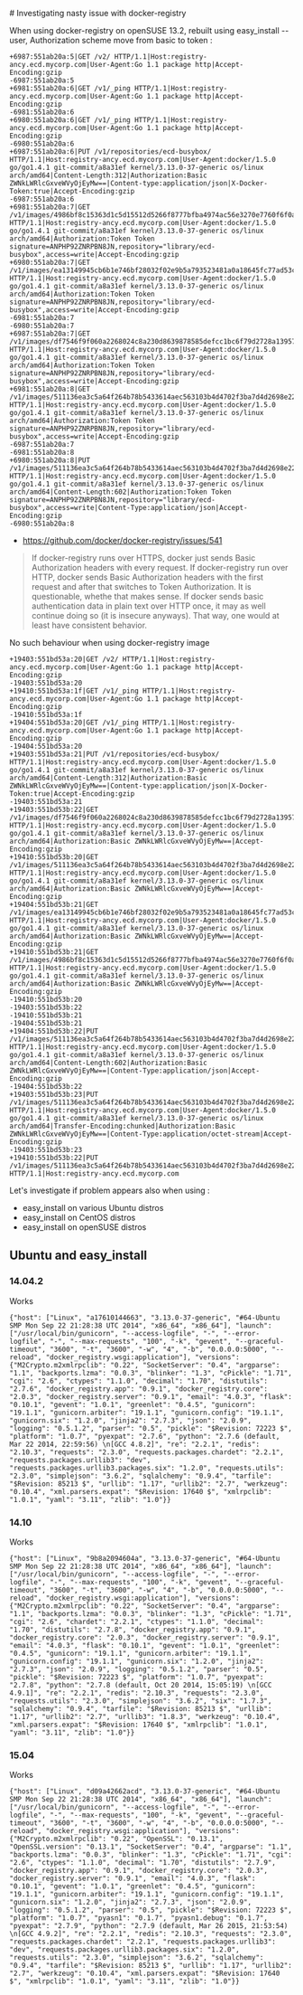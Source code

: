 # Investigating nasty issue with docker-registry

When using docker-registry on openSUSE 13.2, rebuilt using easy_install --user, Authorization scheme move from basic to token :
 
    +6987:551ab20a:5|GET /v2/ HTTP/1.1|Host:registry-ancy.ecd.mycorp.com|User-Agent:Go 1.1 package http|Accept-Encoding:gzip
    -6987:551ab20a:5
    +6981:551ab20a:6|GET /v1/_ping HTTP/1.1|Host:registry-ancy.ecd.mycorp.com|User-Agent:Go 1.1 package http|Accept-Encoding:gzip
    -6981:551ab20a:6
    +6980:551ab20a:6|GET /v1/_ping HTTP/1.1|Host:registry-ancy.ecd.mycorp.com|User-Agent:Go 1.1 package http|Accept-Encoding:gzip
    -6980:551ab20a:6
    +6987:551ab20a:6|PUT /v1/repositories/ecd-busybox/ HTTP/1.1|Host:registry-ancy.ecd.mycorp.com|User-Agent:docker/1.5.0 go/go1.4.1 git-commit/a8a31ef kernel/3.13.0-37-generic os/linux arch/amd64|Content-Length:312|Authorization:Basic ZWNkLWRlcGxveWVyOjEyMw==|Content-type:application/json|X-Docker-Token:true|Accept-Encoding:gzip
    -6987:551ab20a:6
    +6981:551ab20a:7|GET /v1/images/4986bf8c15363d1c5d15512d5266f8777bfba4974ac56e3270e7760f6f0a8125/json HTTP/1.1|Host:registry-ancy.ecd.mycorp.com|User-Agent:docker/1.5.0 go/go1.4.1 git-commit/a8a31ef kernel/3.13.0-37-generic os/linux arch/amd64|Authorization:Token Token signature=ANPHP92ZNRPBN8JN,repository="library/ecd-busybox",access=write|Accept-Encoding:gzip
    +6980:551ab20a:7|GET /v1/images/ea13149945cb6b1e746bf28032f02e9b5a793523481a0a18645fc77ad53c4ea2/json HTTP/1.1|Host:registry-ancy.ecd.mycorp.com|User-Agent:docker/1.5.0 go/go1.4.1 git-commit/a8a31ef kernel/3.13.0-37-generic os/linux arch/amd64|Authorization:Token Token signature=ANPHP92ZNRPBN8JN,repository="library/ecd-busybox",access=write|Accept-Encoding:gzip
    -6981:551ab20a:7
    -6980:551ab20a:7
    +6987:551ab20a:7|GET /v1/images/df7546f9f060a2268024c8a230d8639878585defcc1bc6f79d2728a13957871b/json HTTP/1.1|Host:registry-ancy.ecd.mycorp.com|User-Agent:docker/1.5.0 go/go1.4.1 git-commit/a8a31ef kernel/3.13.0-37-generic os/linux arch/amd64|Authorization:Token Token signature=ANPHP92ZNRPBN8JN,repository="library/ecd-busybox",access=write|Accept-Encoding:gzip
    +6981:551ab20a:8|GET /v1/images/511136ea3c5a64f264b78b5433614aec563103b4d4702f3ba7d4d2698e22c158/json HTTP/1.1|Host:registry-ancy.ecd.mycorp.com|User-Agent:docker/1.5.0 go/go1.4.1 git-commit/a8a31ef kernel/3.13.0-37-generic os/linux arch/amd64|Authorization:Token Token signature=ANPHP92ZNRPBN8JN,repository="library/ecd-busybox",access=write|Accept-Encoding:gzip
    -6987:551ab20a:7
    -6981:551ab20a:8
    +6980:551ab20a:8|PUT /v1/images/511136ea3c5a64f264b78b5433614aec563103b4d4702f3ba7d4d2698e22c158/json HTTP/1.1|Host:registry-ancy.ecd.mycorp.com|User-Agent:docker/1.5.0 go/go1.4.1 git-commit/a8a31ef kernel/3.13.0-37-generic os/linux arch/amd64|Content-Length:602|Authorization:Token Token signature=ANPHP92ZNRPBN8JN,repository="library/ecd-busybox",access=write|Content-Type:application/json|Accept-Encoding:gzip
    -6980:551ab20a:8

* https://github.com/docker/docker-registry/issues/541

> If docker-registry runs over HTTPS, docker just sends Basic Authorization headers with every request.
> If docker-registry run over HTTP, docker sends Basic Authorization headers with the first request and after that switches to Token Authorization. It is questionable, whethe that makes sense. 
> If docker sends basic authentication data in plain text over HTTP once, it may as well continue doing so (it is insecure anyways). That way, one would at least have consistent behavior.

No such behaviour when using docker-registry image

    +19403:551bd53a:20|GET /v2/ HTTP/1.1|Host:registry-ancy.ecd.mycorp.com|User-Agent:Go 1.1 package http|Accept-Encoding:gzip
    -19403:551bd53a:20
    +19410:551bd53a:1f|GET /v1/_ping HTTP/1.1|Host:registry-ancy.ecd.mycorp.com|User-Agent:Go 1.1 package http|Accept-Encoding:gzip
    -19410:551bd53a:1f
    +19404:551bd53a:20|GET /v1/_ping HTTP/1.1|Host:registry-ancy.ecd.mycorp.com|User-Agent:Go 1.1 package http|Accept-Encoding:gzip
    -19404:551bd53a:20
    +19403:551bd53a:21|PUT /v1/repositories/ecd-busybox/ HTTP/1.1|Host:registry-ancy.ecd.mycorp.com|User-Agent:docker/1.5.0 go/go1.4.1 git-commit/a8a31ef kernel/3.13.0-37-generic os/linux arch/amd64|Content-Length:312|Authorization:Basic ZWNkLWRlcGxveWVyOjEyMw==|Content-type:application/json|X-Docker-Token:true|Accept-Encoding:gzip
    -19403:551bd53a:21
    +19403:551bd53b:22|GET /v1/images/df7546f9f060a2268024c8a230d8639878585defcc1bc6f79d2728a13957871b/json HTTP/1.1|Host:registry-ancy.ecd.mycorp.com|User-Agent:docker/1.5.0 go/go1.4.1 git-commit/a8a31ef kernel/3.13.0-37-generic os/linux arch/amd64|Authorization:Basic ZWNkLWRlcGxveWVyOjEyMw==|Accept-Encoding:gzip
    +19410:551bd53b:20|GET /v1/images/511136ea3c5a64f264b78b5433614aec563103b4d4702f3ba7d4d2698e22c158/json HTTP/1.1|Host:registry-ancy.ecd.mycorp.com|User-Agent:docker/1.5.0 go/go1.4.1 git-commit/a8a31ef kernel/3.13.0-37-generic os/linux arch/amd64|Authorization:Basic ZWNkLWRlcGxveWVyOjEyMw==|Accept-Encoding:gzip
    +19404:551bd53b:21|GET /v1/images/ea13149945cb6b1e746bf28032f02e9b5a793523481a0a18645fc77ad53c4ea2/json HTTP/1.1|Host:registry-ancy.ecd.mycorp.com|User-Agent:docker/1.5.0 go/go1.4.1 git-commit/a8a31ef kernel/3.13.0-37-generic os/linux arch/amd64|Authorization:Basic ZWNkLWRlcGxveWVyOjEyMw==|Accept-Encoding:gzip
    +19410:551bd53b:21|GET /v1/images/4986bf8c15363d1c5d15512d5266f8777bfba4974ac56e3270e7760f6f0a8125/json HTTP/1.1|Host:registry-ancy.ecd.mycorp.com|User-Agent:docker/1.5.0 go/go1.4.1 git-commit/a8a31ef kernel/3.13.0-37-generic os/linux arch/amd64|Authorization:Basic ZWNkLWRlcGxveWVyOjEyMw==|Accept-Encoding:gzip
    -19410:551bd53b:20
    -19403:551bd53b:22
    -19410:551bd53b:21
    -19404:551bd53b:21
    +19404:551bd53b:22|PUT /v1/images/511136ea3c5a64f264b78b5433614aec563103b4d4702f3ba7d4d2698e22c158/json HTTP/1.1|Host:registry-ancy.ecd.mycorp.com|User-Agent:docker/1.5.0 go/go1.4.1 git-commit/a8a31ef kernel/3.13.0-37-generic os/linux arch/amd64|Content-Length:602|Authorization:Basic ZWNkLWRlcGxveWVyOjEyMw==|Content-Type:application/json|Accept-Encoding:gzip
    -19404:551bd53b:22
    +19403:551bd53b:23|PUT /v1/images/511136ea3c5a64f264b78b5433614aec563103b4d4702f3ba7d4d2698e22c158/layer HTTP/1.1|Host:registry-ancy.ecd.mycorp.com|User-Agent:docker/1.5.0 go/go1.4.1 git-commit/a8a31ef kernel/3.13.0-37-generic os/linux arch/amd64|Transfer-Encoding:chunked|Authorization:Basic ZWNkLWRlcGxveWVyOjEyMw==|Content-Type:application/octet-stream|Accept-Encoding:gzip
    -19403:551bd53b:23
    +19410:551bd53b:22|PUT /v1/images/511136ea3c5a64f264b78b5433614aec563103b4d4702f3ba7d4d2698e22c158/checksum HTTP/1.1|Host:registry-ancy.ecd.mycorp.com

Let's investigate if problem appears also when using :

* easy_install on various Ubuntu distros
* easy_install on CentOS distros
* easy_install on openSUSE distros

## Ubuntu and easy_install

### 14.04.2

Works
 
    {"host": ["Linux", "a17610144663", "3.13.0-37-generic", "#64-Ubuntu SMP Mon Sep 22 21:28:38 UTC 2014", "x86_64", "x86_64"], "launch": ["/usr/local/bin/gunicorn", "--access-logfile", "-", "--error-logfile", "-", "--max-requests", "100", "-k", "gevent", "--graceful-timeout", "3600", "-t", "3600", "-w", "4", "-b", "0.0.0.0:5000", "--reload", "docker_registry.wsgi:application"], "versions": {"M2Crypto.m2xmlrpclib": "0.22", "SocketServer": "0.4", "argparse": "1.1", "backports.lzma": "0.0.3", "blinker": "1.3", "cPickle": "1.71", "cgi": "2.6", "ctypes": "1.1.0", "decimal": "1.70", "distutils": "2.7.6", "docker_registry.app": "0.9.1", "docker_registry.core": "2.0.3", "docker_registry.server": "0.9.1", "email": "4.0.3", "flask": "0.10.1", "gevent": "1.0.1", "greenlet": "0.4.5", "gunicorn": "19.1.1", "gunicorn.arbiter": "19.1.1", "gunicorn.config": "19.1.1", "gunicorn.six": "1.2.0", "jinja2": "2.7.3", "json": "2.0.9", "logging": "0.5.1.2", "parser": "0.5", "pickle": "$Revision: 72223 $", "platform": "1.0.7", "pyexpat": "2.7.6", "python": "2.7.6 (default, Mar 22 2014, 22:59:56) \n[GCC 4.8.2]", "re": "2.2.1", "redis": "2.10.3", "requests": "2.3.0", "requests.packages.chardet": "2.2.1", "requests.packages.urllib3": "dev", "requests.packages.urllib3.packages.six": "1.2.0", "requests.utils": "2.3.0", "simplejson": "3.6.2", "sqlalchemy": "0.9.4", "tarfile": "$Revision: 85213 $", "urllib": "1.17", "urllib2": "2.7", "werkzeug": "0.10.4", "xml.parsers.expat": "$Revision: 17640 $", "xmlrpclib": "1.0.1", "yaml": "3.11", "zlib": "1.0"}}


### 14.10

Works

    {"host": ["Linux", "9b8a2094604a", "3.13.0-37-generic", "#64-Ubuntu SMP Mon Sep 22 21:28:38 UTC 2014", "x86_64", "x86_64"], "launch": ["/usr/local/bin/gunicorn", "--access-logfile", "-", "--error-logfile", "-", "--max-requests", "100", "-k", "gevent", "--graceful-timeout", "3600", "-t", "3600", "-w", "4", "-b", "0.0.0.0:5000", "--reload", "docker_registry.wsgi:application"], "versions": {"M2Crypto.m2xmlrpclib": "0.22", "SocketServer": "0.4", "argparse": "1.1", "backports.lzma": "0.0.3", "blinker": "1.3", "cPickle": "1.71", "cgi": "2.6", "chardet": "2.2.1", "ctypes": "1.1.0", "decimal": "1.70", "distutils": "2.7.8", "docker_registry.app": "0.9.1", "docker_registry.core": "2.0.3", "docker_registry.server": "0.9.1", "email": "4.0.3", "flask": "0.10.1", "gevent": "1.0.1", "greenlet": "0.4.5", "gunicorn": "19.1.1", "gunicorn.arbiter": "19.1.1", "gunicorn.config": "19.1.1", "gunicorn.six": "1.2.0", "jinja2": "2.7.3", "json": "2.0.9", "logging": "0.5.1.2", "parser": "0.5", "pickle": "$Revision: 72223 $", "platform": "1.0.7", "pyexpat": "2.7.8", "python": "2.7.8 (default, Oct 20 2014, 15:05:19) \n[GCC 4.9.1]", "re": "2.2.1", "redis": "2.10.3", "requests": "2.3.0", "requests.utils": "2.3.0", "simplejson": "3.6.2", "six": "1.7.3", "sqlalchemy": "0.9.4", "tarfile": "$Revision: 85213 $", "urllib": "1.17", "urllib2": "2.7", "urllib3": "1.8.3", "werkzeug": "0.10.4", "xml.parsers.expat": "$Revision: 17640 $", "xmlrpclib": "1.0.1", "yaml": "3.11", "zlib": "1.0"}}


### 15.04 

Works

    {"host": ["Linux", "d09a42662acd", "3.13.0-37-generic", "#64-Ubuntu SMP Mon Sep 22 21:28:38 UTC 2014", "x86_64", "x86_64"], "launch": ["/usr/local/bin/gunicorn", "--access-logfile", "-", "--error-logfile", "-", "--max-requests", "100", "-k", "gevent", "--graceful-timeout", "3600", "-t", "3600", "-w", "4", "-b", "0.0.0.0:5000", "--reload", "docker_registry.wsgi:application"], "versions": {"M2Crypto.m2xmlrpclib": "0.22", "OpenSSL": "0.13.1", "OpenSSL.version": "0.13.1", "SocketServer": "0.4", "argparse": "1.1", "backports.lzma": "0.0.3", "blinker": "1.3", "cPickle": "1.71", "cgi": "2.6", "ctypes": "1.1.0", "decimal": "1.70", "distutils": "2.7.9", "docker_registry.app": "0.9.1", "docker_registry.core": "2.0.3", "docker_registry.server": "0.9.1", "email": "4.0.3", "flask": "0.10.1", "gevent": "1.0.1", "greenlet": "0.4.5", "gunicorn": "19.1.1", "gunicorn.arbiter": "19.1.1", "gunicorn.config": "19.1.1", "gunicorn.six": "1.2.0", "jinja2": "2.7.3", "json": "2.0.9", "logging": "0.5.1.2", "parser": "0.5", "pickle": "$Revision: 72223 $", "platform": "1.0.7", "pyasn1": "0.1.7", "pyasn1.debug": "0.1.7", "pyexpat": "2.7.9", "python": "2.7.9 (default, Mar 26 2015, 21:53:54) \n[GCC 4.9.2]", "re": "2.2.1", "redis": "2.10.3", "requests": "2.3.0", "requests.packages.chardet": "2.2.1", "requests.packages.urllib3": "dev", "requests.packages.urllib3.packages.six": "1.2.0", "requests.utils": "2.3.0", "simplejson": "3.6.2", "sqlalchemy": "0.9.4", "tarfile": "$Revision: 85213 $", "urllib": "1.17", "urllib2": "2.7", "werkzeug": "0.10.4", "xml.parsers.expat": "$Revision: 17640 $", "xmlrpclib": "1.0.1", "yaml": "3.11", "zlib": "1.0"}}
 

